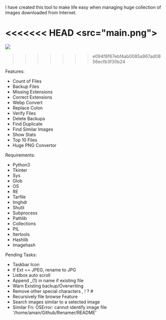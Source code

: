 I have created this tool to make life easy when managing huge collection of images downloaded from Internet.

<<<<<<< HEAD
<src="main.png">
=======
![](File-Extension-Doctor/images/main.png)

>>>>>>> e094f8f67ebf4ab0085a967ad0856ecfb3f30b24

Features:

- Count of Files
- Backup Files
- Missing Extensions
- Correct Extensions
- Webp Convert
- Replace Colon
- Verify Files
- Delete Backups
- Find Duplicate
- Find Similar Images
- Show Stats
- Top 10 Files
- Huge PNG Convertor


Requirements:
- Python3
- Tkinter
- Sys
- Glob
- OS
- RE
- Tarfile
- Imghdr
- Shutil
- Subprocess
- Pathlib
- Collections
- PIL
- Itertools
- Hashlib
- Imagehash


Pending Tasks:

- Taskbar Icon
- If Ext == JPEG, rename to JPG
- Listbox auto scroll
- Append _(1) in name if existing file
- Warn Existing backup/Overwriting
- Remove other special characters , ! ? #
- Recursively file browse Feature
- Search images similar to a selected image
- Similar Fn: OSError: cannot identify image file '/home/aman/Github/Renamer/README'
